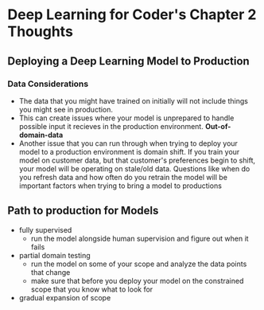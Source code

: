 # Deep Learning for Coder's Chapter 2 Thoughts
## Deploying a Deep Learning Model to Production
### Data Considerations
- The data that you might have trained on initially will not include things you might see in production.
- This can create issues where your model is unprepared to handle possible input it recieves in the production environment. **Out-of-domain-data**
- Another issue that you can run through when trying to deploy your model to a production environment is domain shift. If you train your model on customer data, but that customer's preferences begin to shift, your model will be operating on stale/old data. Questions like when do you refresh data and how often do you retrain the model will be important factors when trying to bring a model to productions
## Path to production for Models
- fully supervised
  - run the model alongside human supervision and figure out when it fails
- partial domain testing
  - run the model on some of your scope and analyze the data points that change
  - make sure that before you deploy your model on the constrained scope that you know what to look for
- gradual expansion of scope